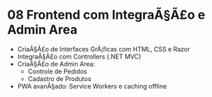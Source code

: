 ﻿# 08 Frontend com IntegraÃ§Ã£o e Admin Area

- CriaÃ§Ã£o de Interfaces GrÃ¡ficas com HTML, CSS e Razor
- IntegraÃ§Ã£o com Controllers (.NET MVC)
- CriaÃ§Ã£o de Admin Area:
  - Controle de Pedidos
  - Cadastro de Produtos
- PWA avanÃ§ado: Service Workers e caching offline
